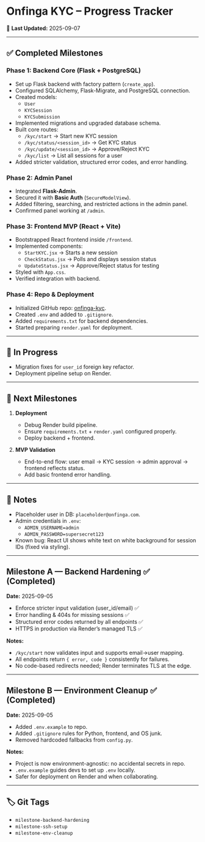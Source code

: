 # Onfinga KYC – Progress Tracker

📆 **Last Updated:** 2025-09-07

---

## ✅ Completed Milestones

### Phase 1: Backend Core (Flask + PostgreSQL)
- Set up Flask backend with factory pattern (`create_app`).
- Configured SQLAlchemy, Flask-Migrate, and PostgreSQL connection.
- Created models:
  - `User`
  - `KYCSession`
  - `KYCSubmission`
- Implemented migrations and upgraded database schema.
- Built core routes:
  - `/kyc/start` → Start new KYC session
  - `/kyc/status/<session_id>` → Get KYC status
  - `/kyc/update/<session_id>` → Approve/Reject KYC
  - `/kyc/list` → List all sessions for a user
- Added stricter validation, structured error codes, and error handling.

### Phase 2: Admin Panel
- Integrated **Flask-Admin**.
- Secured it with **Basic Auth** (`SecureModelView`).
- Added filtering, searching, and restricted actions in the admin panel.
- Confirmed panel working at `/admin`.

### Phase 3: Frontend MVP (React + Vite)
- Bootstrapped React frontend inside `/frontend`.
- Implemented components:
  - `StartKYC.jsx` → Starts a new session
  - `CheckStatus.jsx` → Polls and displays session status
  - `UpdateStatus.jsx` → Approve/Reject status for testing
- Styled with `App.css`.
- Verified integration with backend.

### Phase 4: Repo & Deployment
- Initialized GitHub repo: [onfinga-kyc](https://github.com/onfinga/onfinga-kyc).
- Created `.env` and added to `.gitignore`.
- Added `requirements.txt` for backend dependencies.
- Started preparing `render.yaml` for deployment.

---

## 🚧 In Progress

- Migration fixes for `user_id` foreign key refactor.
- Deployment pipeline setup on Render.

---

## 🎯 Next Milestones

1. **Deployment**
   - Debug Render build pipeline.
   - Ensure `requirements.txt` + `render.yaml` configured properly.
   - Deploy backend + frontend.

2. **MVP Validation**
   - End-to-end flow: user email → KYC session → admin approval → frontend reflects status.
   - Add basic frontend error handling.

---

## 📌 Notes

- Placeholder user in DB: `placeholder@onfinga.com`.
- Admin credentials in `.env`:
  - `ADMIN_USERNAME=admin`
  - `ADMIN_PASSWORD=supersecret123`
- Known bug: React UI shows white text on white background for session IDs (fixed via styling).

---

## Milestone A — Backend Hardening ✅ (Completed)
**Date:** 2025-09-05  

- Enforce stricter input validation (user_id/email) ✅  
- Error handling & 404s for missing sessions ✅  
- Structured error codes returned by all endpoints ✅  
- HTTPS in production via Render’s managed TLS ✅  

**Notes:**  
- `/kyc/start` now validates input and supports email→user mapping.  
- All endpoints return `{ error, code }` consistently for failures.  
- No code-based redirects needed; Render terminates TLS at the edge.  

---

## Milestone B — Environment Cleanup ✅ (Completed)
**Date:** 2025-09-05  

- Added `.env.example` to repo.  
- Added `.gitignore` rules for Python, frontend, and OS junk.  
- Removed hardcoded fallbacks from `config.py`.  

**Notes:**  
- Project is now environment-agnostic: no accidental secrets in repo.  
- `.env.example` guides devs to set up `.env` locally.  
- Safer for deployment on Render and when collaborating.  

---

## 🏷️ Git Tags

- `milestone-backend-hardening`
- `milestone-ssh-setup`
- `milestone-env-cleanup`

